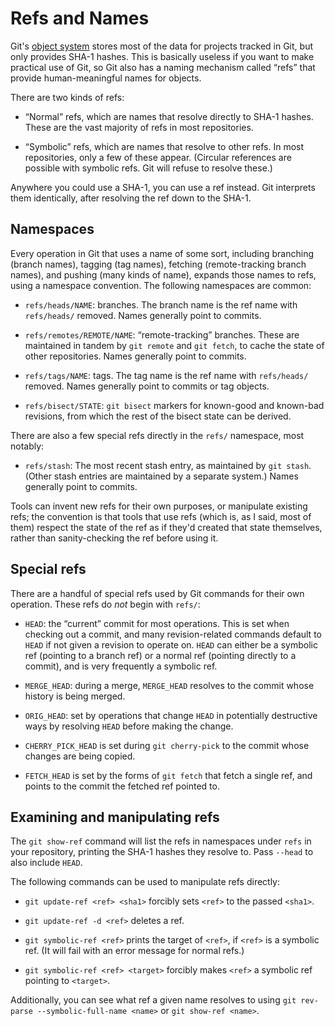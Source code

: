 # Refs and Names

Git's [object system](objects) stores most of the data for projects tracked in
Git, but only provides SHA-1 hashes. This is basically useless if you want to
make practical use of Git, so Git also has a naming mechanism called “refs”
that provide human-meaningful names for objects.

There are two kinds of refs:

* “Normal” refs, which are names that resolve directly to SHA-1 hashes. These
  are the vast majority of refs in most repositories.

* “Symbolic” refs, which are names that resolve to other refs. In most
  repositories, only a few of these appear. (Circular references are possible
  with symbolic refs. Git will refuse to resolve these.)

Anywhere you could use a SHA-1, you can use a ref instead. Git interprets them
identically, after resolving the ref down to the SHA-1.

## Namespaces

Every operation in Git that uses a name of some sort, including branching
(branch names), tagging (tag names), fetching (remote-tracking branch names),
and pushing (many kinds of name), expands those names to refs, using a
namespace convention. The following namespaces are common:

* `refs/heads/NAME`: branches. The branch name is the ref name with
  `refs/heads/` removed. Names generally point to commits.

* `refs/remotes/REMOTE/NAME`: “remote-tracking” branches. These are maintained
  in tandem by `git remote` and `git fetch`, to cache the state of other
  repositories. Names generally point to commits.

* `refs/tags/NAME`: tags. The tag name is the ref name with `refs/heads/`
  removed. Names generally point to commits or tag objects.

* `refs/bisect/STATE`: `git bisect` markers for known-good and known-bad
  revisions, from which the rest of the bisect state can be derived.

There are also a few special refs directly in the `refs/` namespace, most
notably:

* `refs/stash`: The most recent stash entry, as maintained by `git stash`.
  (Other stash entries are maintained by a separate system.) Names generally
  point to commits.

Tools can invent new refs for their own purposes, or manipulate existing refs;
the convention is that tools that use refs (which is, as I said, most of them)
respect the state of the ref as if they'd created that state themselves,
rather than sanity-checking the ref before using it.

## Special refs

There are a handful of special refs used by Git commands for their own
operation. These refs do _not_ begin with `refs/`:

* `HEAD`: the “current” commit for most operations. This is set when checking
  out a commit, and many revision-related commands default to `HEAD` if not
  given a revision to operate on. `HEAD` can either be a symbolic ref
  (pointing to a branch ref) or a normal ref (pointing directly to a commit),
  and is very frequently a symbolic ref.

* `MERGE_HEAD`: during a merge, `MERGE_HEAD` resolves to the commit whose
  history is being merged.

* `ORIG_HEAD`: set by operations that change `HEAD` in potentially destructive
  ways by resolving `HEAD` before making the change.

* `CHERRY_PICK_HEAD` is set during `git cherry-pick` to the commit whose
  changes are being copied.

* `FETCH_HEAD` is set by the forms of `git fetch` that fetch a single ref, and
  points to the commit the fetched ref pointed to.

## Examining and manipulating refs

The `git show-ref` command will list the refs in namespaces under `refs` in
your repository, printing the SHA-1 hashes they resolve to. Pass `--head` to
also include `HEAD`.

The following commands can be used to manipulate refs directly:

* `git update-ref <ref> <sha1>` forcibly sets `<ref>` to the passed `<sha1>`.

* `git update-ref -d <ref>` deletes a ref.

* `git symbolic-ref <ref>` prints the target of `<ref>`, if `<ref>` is a
  symbolic ref. (It will fail with an error message for normal refs.)

* `git symbolic-ref <ref> <target>` forcibly makes `<ref>` a symbolic ref
  pointing to `<target>`.

Additionally, you can see what ref a given name resolves to using `git
rev-parse --symbolic-full-name <name>` or `git show-ref <name>`.
